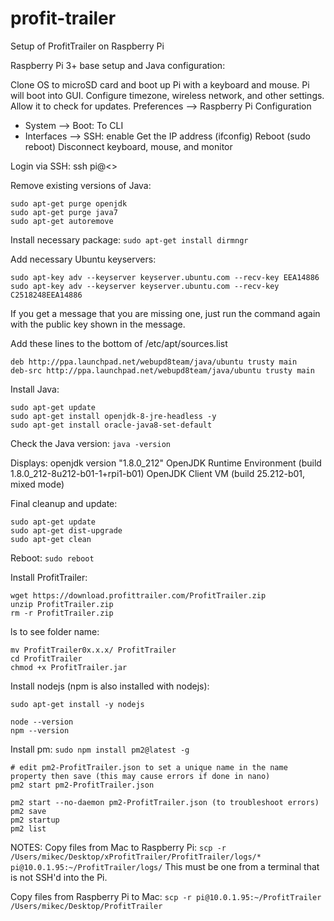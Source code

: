 # profit-trailer
Setup of ProfitTrailer on Raspberry Pi

Raspberry Pi 3+ base setup and Java configuration:

Clone OS to microSD card and boot up Pi with a keyboard and mouse.
Pi will boot into GUI. Configure timezone, wireless network, and other settings. Allow it to check for updates.
Preferences --> Raspberry Pi Configuration
 - System --> Boot: To CLI
 - Interfaces --> SSH: enable
Get the IP address (ifconfig)
Reboot (sudo reboot)
Disconnect keyboard, mouse, and monitor


Login via SSH:
ssh pi@<<ip address>>


Remove existing versions of Java:
```
sudo apt-get purge openjdk
sudo apt-get purge java7
sudo apt-get autoremove
```


Install necessary package:
``` sudo apt-get install dirmngr ```


Add necessary Ubuntu keyservers:
```
sudo apt-key adv --keyserver keyserver.ubuntu.com --recv-key EEA14886
sudo apt-key adv --keyserver keyserver.ubuntu.com --recv-key C2518248EEA14886
```
If you get a message that you are missing one, just run the command again with the public key shown in the message.


Add these lines to the bottom of /etc/apt/sources.list
```
deb http://ppa.launchpad.net/webupd8team/java/ubuntu trusty main
deb-src http://ppa.launchpad.net/webupd8team/java/ubuntu trusty main
```

Install Java:
```
sudo apt-get update
sudo apt-get install openjdk-8-jre-headless -y
sudo apt-get install oracle-java8-set-default
```


Check the Java version:
``` java -version ```

Displays:
openjdk version "1.8.0_212"
OpenJDK Runtime Environment (build 1.8.0_212-8u212-b01-1+rpi1-b01)
OpenJDK Client VM (build 25.212-b01, mixed mode)


Final cleanup and update:
```
sudo apt-get update
sudo apt-get dist-upgrade
sudo apt-get clean
```


Reboot:
``` sudo reboot ```



Install ProfitTrailer:
``` 
wget https://download.profittrailer.com/ProfitTrailer.zip 
unzip ProfitTrailer.zip
rm -r ProfitTrailer.zip
```
ls to see folder name:
```
mv ProfitTrailer0x.x.x/ ProfitTrailer
cd ProfitTrailer
chmod +x ProfitTrailer.jar
```


Install nodejs (npm is also installed with nodejs):
```
sudo apt-get install -y nodejs

node --version
npm --version
```

Install pm:
``` sudo npm install pm2@latest -g ```

```
# edit pm2-ProfitTrailer.json to set a unique name in the name property then save (this may cause errors if done in nano)
pm2 start pm2-ProfitTrailer.json

pm2 start --no-daemon pm2-ProfitTrailer.json (to troubleshoot errors)
pm2 save
pm2 startup
pm2 list
```



NOTES:
Copy files from Mac to Raspberry Pi:
``` scp -r /Users/mikec/Desktop/xProfitTrailer/ProfitTrailer/logs/* pi@10.0.1.95:~/ProfitTrailer/logs/ ```
This must be one from a terminal that is not SSH'd into the Pi.

Copy files from Raspberry Pi to Mac:
``` scp -r pi@10.0.1.95:~/ProfitTrailer /Users/mikec/Desktop/ProfitTrailer ```






